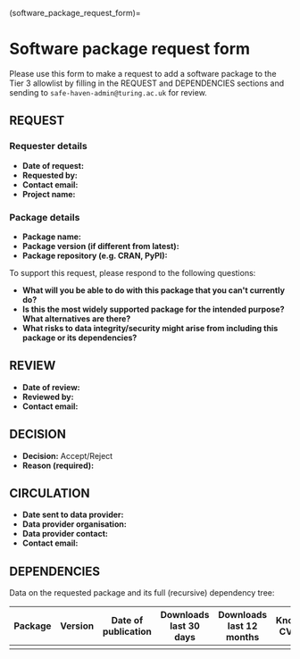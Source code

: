 (software_package_request_form)=
# Software package request form

Please use this form to make a request to add a software package to the Tier 3 allowlist by filling in the REQUEST and DEPENDENCIES sections and sending to `safe-haven-admin@turing.ac.uk` for review.

## REQUEST

### Requester details

+ **Date of request:**
+ **Requested by:**
+ **Contact email:**
+ **Project name:**

### Package details

+ **Package name:**
+ **Package version (if different from latest):**
+ **Package repository (e.g. CRAN, PyPI):**

To support this request, please respond to the following questions:

+ **What will you be able to do with this package that you can't currently do?**
+ **Is this the most widely supported package for the intended purpose? What alternatives are there?**
+ **What risks to data integrity/security might arise from including this package or its dependencies?**

## REVIEW

+ **Date of review:**
+ **Reviewed by:**
+ **Contact email:**

## DECISION

+ **Decision:** Accept/Reject
+ **Reason (required):**

## CIRCULATION

+ **Date sent to data provider:**
+ **Data provider organisation:**
+ **Data provider contact:**
+ **Contact email:**

## DEPENDENCIES

Data on the requested package and its full (recursive) dependency tree:

| Package | Version | Date of publication | Downloads last 30 days | Downloads last 12 months | Known CVEs |
| --------|---------|---------------------|------------------------|--------------------------|------------|
|         |         |                     |                        |                          |            |

